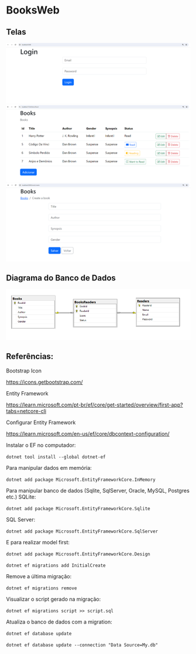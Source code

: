 # BooksWeb

## Telas

![alt text](login_page.png)
![alt text](books_page.png)
![alt text](new_book_page.png)

## Diagrama do Banco de Dados

![alt text](database.png)

## Referências:

Bootstrap Icon

https://icons.getbootstrap.com/

Entity Framework

https://learn.microsoft.com/pt-br/ef/core/get-started/overview/first-app?tabs=netcore-cli

Configurar Entity Framework

https://learn.microsoft.com/en-us/ef/core/dbcontext-configuration/

Instalar o EF no computador:

`dotnet tool install --global dotnet-ef`

Para manipular dados em memória:

`dotnet add package Microsoft.EntityFrameworkCore.InMemory`

Para manipular banco de dados (Sqlite, SqlServer, Oracle, MySQL, Postgres etc.)
SQLite:

`dotnet add package Microsoft.EntityFrameworkCore.Sqlite`

SQL Server:

`dotnet add package Microsoft.EntityFrameworkCore.SqlServer`

E para realizar model first:

`dotnet add package Microsoft.EntityFrameworkCore.Design`

`dotnet ef migrations add InitialCreate`

Remove a última migração:

`dotnet ef migrations remove`

Visualizar o script gerado na migração:

`dotnet ef migrations script >> script.sql`

Atualiza o banco de dados com a migration:

`dotnet ef database update`

`dotnet ef database update --connection "Data Source=My.db"`

